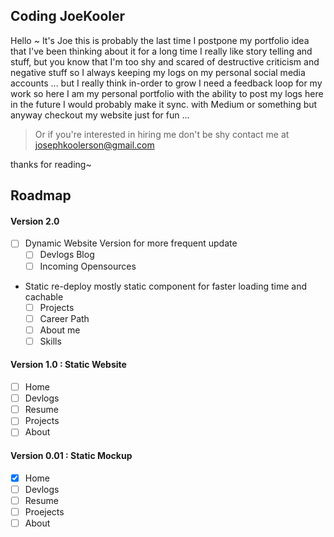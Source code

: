 ## Coding JoeKooler
Hello ~ It's Joe this is probably the last time I postpone my portfolio idea that I've been thinking about it for a long time
I really like story telling and stuff, but you know that I'm too shy and scared of destructive criticism and negative stuff so I always keeping my logs on my personal social media accounts ... but I really think in-order to grow I need a feedback loop for my work so here I am my personal portfolio with the ability to post my logs here 
in the future I would probably make it sync. with Medium or something but anyway checkout my website just for fun ...

> Or if you're interested in hiring me don't be shy contact me at josephkoolerson@gmail.com

thanks for reading~

## Roadmap

#### Version 2.0
- [ ] Dynamic Website Version for more frequent update
  - [ ] Devlogs Blog
  - [ ] Incoming Opensources

- Static re-deploy mostly static component for faster loading time and cachable
  - [ ] Projects
  - [ ] Career Path
  - [ ] About me
  - [ ] Skills

#### Version 1.0 : Static Website
- [ ] Home
- [ ] Devlogs
- [ ] Resume
- [ ] Projects
- [ ] About

#### Version 0.01 : Static Mockup
- [X] Home
- [ ] Devlogs
- [ ] Resume
- [ ] Proejects
- [ ] About
